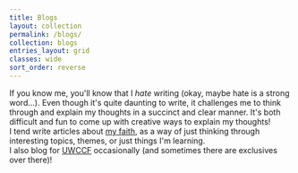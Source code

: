 ```yaml
---
title: Blogs
layout: collection
permalink: /blogs/
collection: blogs
entries_layout: grid
classes: wide
sort_order: reverse
---
```


If you know me, you'll know that I _hate_ writing (okay, maybe hate is a strong word...). Even though it's quite daunting to write, it challenges me to think through and explain my thoughts in a succinct and clear manner. It's both difficult and fun to come up with creative ways to explain my thoughts!  
I tend write articles about [my faith](/about/#the-gospel), as a way of just thinking through interesting topics, themes, or just things I'm learning.  
I also blog for [UWCCF](https://medium.com/uwccf) occasionally (and sometimes there are exclusives over there)!
